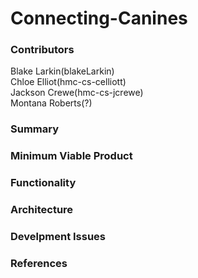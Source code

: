 # Connecting-Canines
### Contributors
Blake Larkin(blakeLarkin) <br/>
Chloe Elliot(hmc-cs-celliott) <br/>
Jackson Crewe(hmc-cs-jcrewe) <br/>
Montana Roberts(?) <br/>
### Summary

### Minimum Viable Product 

### Functionality 

### Architecture

### Develpment Issues 

### References 
